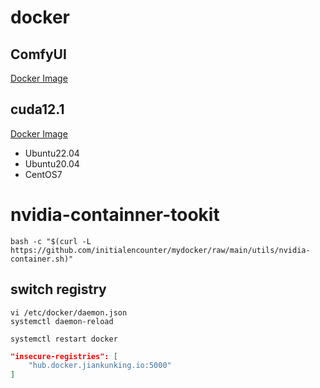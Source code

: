 # docker

## ComfyUI

[Docker Image](https://hub.docker.com/repository/docker/initialencounter/comfyui/general)

## cuda12.1

[Docker Image](https://hub.docker.com/repository/docker/initialencounter/cuda/general)

- Ubuntu22.04
- Ubuntu20.04
- CentOS7

# nvidia-containner-tookit
```shell
bash -c "$(curl -L https://github.com/initialencounter/mydocker/raw/main/utils/nvidia-container.sh)"
```

## switch registry

```shell
vi /etc/docker/daemon.json
systemctl daemon-reload

systemctl restart docker
```
```json
"insecure-registries": [
    "hub.docker.jiankunking.io:5000"
]
```